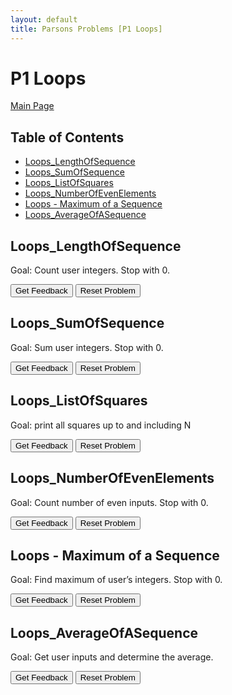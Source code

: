 ```yaml
---
layout: default
title: Parsons Problems [P1 Loops]
---
```


# P1 Loops
[Main Page](/Parson-Problems.html)

## Table of Contents

- [Loops_LengthOfSequence](#loops---length-of-sequence)
- [Loops_SumOfSequence](#loops---sum-of-sequence)
- [Loops_ListOfSquares](#loops---list-of-squares)
- [Loops_NumberOfEvenElements](#loops---number-of-even-elements)
- [Loops - Maximum of a Sequence](#loops---maximum-of-a-sequence)
- [Loops_AverageOfASequence](#loops---average-of-a-sequence)

## Loops_LengthOfSequence

Goal: Count user integers. Stop with 0.

<div id="Loops_LengthOfSequence-sortableTrash" class="sortable-code"></div> 
<div id="Loops_LengthOfSequence-sortable" class="sortable-code"></div> 
<div style="clear:both;"></div> 
<p> 
    <input id="Loops_LengthOfSequence-feedbackLink" value="Get Feedback" type="button" /> 
    <input id="Loops_LengthOfSequence-newInstanceLink" value="Reset Problem" type="button" /> 
</p> 
<script type="text/javascript"> 
(function(){
  var initial = "num = int(input(“First number? 0 to stop.”)) #get first input\n" +
    "count = 0\n" +
    "while num != 0:\n" +
    "  count += 1\n" +
    "  num = int(input(“Next number? 0 to stop.”)) #get next input\n" +
    "print(count)";
  var parsonsPuzzle = new ParsonsWidget({
    "sortableId": "Loops_LengthOfSequence-sortable",
    "max_wrong_lines": 10,
    "grader": ParsonsWidget._graders.LineBasedGrader,
    "exec_limit": 2500,
    "can_indent": true,
    "x_indent": 50,
    "lang": "en",
    "show_feedback": true
  });
  parsonsPuzzle.init(initial);
  parsonsPuzzle.shuffleLines();
  $("#Loops_LengthOfSequence-newInstanceLink").click(function(event){ 
      event.preventDefault(); 
      parsonsPuzzle.shuffleLines(); 
  }); 
  $("#Loops_LengthOfSequence-feedbackLink").click(function(event){ 
      event.preventDefault(); 
      parsonsPuzzle.getFeedback(); 
  }); 
})(); 
</script>

## Loops_SumOfSequence

Goal: Sum user integers. Stop with 0.

<div id="Loops_SumOfSequence-sortableTrash" class="sortable-code"></div> 
<div id="Loops_SumOfSequence-sortable" class="sortable-code"></div> 
<div style="clear:both;"></div> 
<p> 
    <input id="Loops_SumOfSequence-feedbackLink" value="Get Feedback" type="button" /> 
    <input id="Loops_SumOfSequence-newInstanceLink" value="Reset Problem" type="button" /> 
</p> 
<script type="text/javascript"> 
(function(){
  var initial = "num = int(input(“First number? 0 to stop.”)) #get first input\n" +
    "sum = 0\n" +
    "while num != 0:\n" +
    "  sum = sum + num\n" +
    "  num = int(input(“Next number? 0 to stop.”)) #get next input\n" +
    "print(sum)";
  var parsonsPuzzle = new ParsonsWidget({
    "sortableId": "Loops_SumOfSequence-sortable",
    "max_wrong_lines": 10,
    "grader": ParsonsWidget._graders.LineBasedGrader,
    "exec_limit": 2500,
    "can_indent": true,
    "x_indent": 50,
    "lang": "en",
    "show_feedback": true
  });
  parsonsPuzzle.init(initial);
  parsonsPuzzle.shuffleLines();
  $("#Loops_SumOfSequence-newInstanceLink").click(function(event){ 
      event.preventDefault(); 
      parsonsPuzzle.shuffleLines(); 
  }); 
  $("#Loops_SumOfSequence-feedbackLink").click(function(event){ 
      event.preventDefault(); 
      parsonsPuzzle.getFeedback(); 
  }); 
})(); 
</script>

## Loops_ListOfSquares

Goal: print all squares up to and including N

<div id="Loops_ListOfSquares-sortableTrash" class="sortable-code"></div> 
<div id="Loops_ListOfSquares-sortable" class="sortable-code"></div> 
<div style="clear:both;"></div> 
<p> 
    <input id="Loops_ListOfSquares-feedbackLink" value="Get Feedback" type="button" /> 
    <input id="Loops_ListOfSquares-newInstanceLink" value="Reset Problem" type="button" /> 
</p> 
<script type="text/javascript"> 
(function(){
  var initial = "N = int(input()) \n" +
    "num = 1\n" +
    "while num**2 &lt;= N:\n" +
    "    print(num**2)\n" +
    "    num += 1";
  var parsonsPuzzle = new ParsonsWidget({
    "sortableId": "Loops_ListOfSquares-sortable",
    "max_wrong_lines": 10,
    "grader": ParsonsWidget._graders.LineBasedGrader,
    "exec_limit": 2500,
    "can_indent": true,
    "x_indent": 50,
    "lang": "en",
    "show_feedback": true
  });
  parsonsPuzzle.init(initial);
  parsonsPuzzle.shuffleLines();
  $("#Loops_ListOfSquares-newInstanceLink").click(function(event){ 
      event.preventDefault(); 
      parsonsPuzzle.shuffleLines(); 
  }); 
  $("#Loops_ListOfSquares-feedbackLink").click(function(event){ 
      event.preventDefault(); 
      parsonsPuzzle.getFeedback(); 
  }); 
})(); 
</script>

## Loops_NumberOfEvenElements

Goal: Count number of even inputs. Stop with 0.

<div id="Loops_NumberOfEvenElements-sortableTrash" class="sortable-code"></div> 
<div id="Loops_NumberOfEvenElements-sortable" class="sortable-code"></div> 
<div style="clear:both;"></div> 
<p> 
    <input id="Loops_NumberOfEvenElements-feedbackLink" value="Get Feedback" type="button" /> 
    <input id="Loops_NumberOfEvenElements-newInstanceLink" value="Reset Problem" type="button" /> 
</p> 
<script type="text/javascript"> 
(function(){
  var initial = "num = int(input(“First number? 0 to stop.”)) #get first input\n" +
    "countEven = 0\n" +
    "while num != 0:\n" +
    "    if num % 2 == 0: #number is even\n" +
    "        countEven +=1\n" +
    "    num = int(input(“Next number? 0 to stop.”)) #get next input\n" +
    "print(countEven)";
  var parsonsPuzzle = new ParsonsWidget({
    "sortableId": "Loops_NumberOfEvenElements-sortable",
    "max_wrong_lines": 10,
    "grader": ParsonsWidget._graders.LineBasedGrader,
    "exec_limit": 2500,
    "can_indent": true,
    "x_indent": 50,
    "lang": "en",
    "show_feedback": true
  });
  parsonsPuzzle.init(initial);
  parsonsPuzzle.shuffleLines();
  $("#Loops_NumberOfEvenElements-newInstanceLink").click(function(event){ 
      event.preventDefault(); 
      parsonsPuzzle.shuffleLines(); 
  }); 
  $("#Loops_NumberOfEvenElements-feedbackLink").click(function(event){ 
      event.preventDefault(); 
      parsonsPuzzle.getFeedback(); 
  }); 
})(); 
</script>

## Loops - Maximum of a Sequence

Goal: Find maximum of user’s integers. Stop with 0.

<div id="Loops_MaximumOfSequence-sortableTrash" class="sortable-code"></div> 
<div id="Loops_MaximumOfSequence-sortable" class="sortable-code"></div> 
<div style="clear:both;"></div> 
<p> 
    <input id="Loops_MaximumOfSequence-feedbackLink" value="Get Feedback" type="button" /> 
    <input id="Loops_MaximumOfSequence-newInstanceLink" value="Reset Problem" type="button" /> 
</p> 
<script type="text/javascript"> 
(function(){
  var initial = "num = int(input(“First number? 0 to stop.”)) #get first input\n" +
    "maxNum = 0\n" +
    "while num != 0:\n" +
    "    if num &gt; maxNum: #if user enters number great max\n" +
    "        maxNum = num\n" +
    "    num = int(input(“Next number? 0 to stop.”)) #get next input\n" +
    "print(maxNum)";
  var parsonsPuzzle = new ParsonsWidget({
    "sortableId": "Loops_MaximumOfSequence-sortable",
    "max_wrong_lines": 10,
    "grader": ParsonsWidget._graders.LineBasedGrader,
    "exec_limit": 2500,
    "can_indent": true,
    "x_indent": 50,
    "lang": "en",
    "show_feedback": true
  });
  parsonsPuzzle.init(initial);
  parsonsPuzzle.shuffleLines();
  $("#Loops_MaximumOfSequence-newInstanceLink").click(function(event){ 
      event.preventDefault(); 
      parsonsPuzzle.shuffleLines(); 
  }); 
  $("#Loops_MaximumOfSequence-feedbackLink").click(function(event){ 
      event.preventDefault(); 
      parsonsPuzzle.getFeedback(); 
  }); 
})(); 
</script>

## Loops_AverageOfASequence

Goal: Get user inputs and determine the average.

<div id="Loops_AverageOfASequence-sortableTrash" class="sortable-code"></div> 
<div id="Loops_AverageOfASequence-sortable" class="sortable-code"></div> 
<div style="clear:both;"></div> 
<p> 
    <input id="Loops_AverageOfASequence-feedbackLink" value="Get Feedback" type="button" /> 
    <input id="Loops_AverageOfASequence-newInstanceLink" value="Reset Problem" type="button" /> 
</p> 
<script type="text/javascript"> 
(function(){
  var initial = "num = int(input(“First number? 0 to stop.”)) #get first input\n" +
    "count = 0\n" +
    "sum = 0\n" +
    "while num != 0:\n" +
    "    count += 1\n" +
    "    sum = sum + num\n" +
    "        num = int(input(“Next number? 0 to stop.”)) #get next input\n" +
    "average = sum / count\n" +
    "print(average)";
  var parsonsPuzzle = new ParsonsWidget({
    "sortableId": "Loops_AverageOfASequence-sortable",
    "max_wrong_lines": 10,
    "grader": ParsonsWidget._graders.LineBasedGrader,
    "exec_limit": 2500,
    "can_indent": true,
    "x_indent": 50,
    "lang": "en",
    "show_feedback": true
  });
  parsonsPuzzle.init(initial);
  parsonsPuzzle.shuffleLines();
  $("#Loops_AverageOfASequence-newInstanceLink").click(function(event){ 
      event.preventDefault(); 
      parsonsPuzzle.shuffleLines(); 
  }); 
  $("#Loops_AverageOfASequence-feedbackLink").click(function(event){ 
      event.preventDefault(); 
      parsonsPuzzle.getFeedback(); 
  }); 
})(); 
</script>


